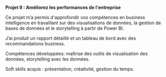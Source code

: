 **Projet 9 : Améliorez les performances de l'entreprise**

Ce projet m’a permis d'approfondir vos compétences en business intelligence en travaillant sur des visualisations de données, 
la gestion de bases de données et le storytelling à partir de Power BI.

J’ai produit un rapport détaillé et un tableau de bord avec des recommandations business. 

Compétences développées: maîtrise des outils de visualisation des données, storytelling avec les données.

Soft skills acquis : présentation, créativité, gestion du temps.
